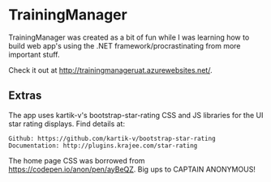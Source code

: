 ﻿# TrainingManager

TrainingManager was created as a bit of fun while I was learning how to build web app's using the .NET framework/procrastinating from more important stuff.

Check it out at http://trainingmanageruat.azurewebsites.net/.

## Extras

The app uses kartik-v's bootstrap-star-rating CSS and JS libraries for the UI star rating displays.
Find details at:
```
Github: https://github.com/kartik-v/bootstrap-star-rating
Documentation: http://plugins.krajee.com/star-rating
```

The home page CSS was borrowed from https://codepen.io/anon/pen/ayBeQZ. Big ups to CAPTAIN ANONYMOUS!
